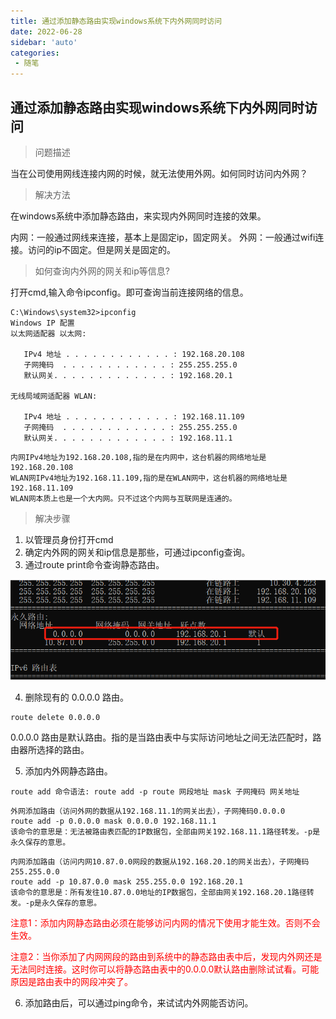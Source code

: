 ```yaml
---
title: 通过添加静态路由实现windows系统下内外网同时访问
date: 2022-06-28
sidebar: 'auto'
categories: 
 - 随笔
---
```


## 通过添加静态路由实现windows系统下内外网同时访问

> 问题描述

当在公司使用网线连接内网的时候，就无法使用外网。如何同时访问内外网？

> 解决方法

在windows系统中添加静态路由，来实现内外网同时连接的效果。

内网：一般通过网线来连接，基本上是固定ip，固定网关。
外网：一般通过wifi连接。访问的ip不固定。但是网关是固定的。


> 如何查询内外网的网关和ip等信息?

打开cmd,输入命令ipconfig。即可查询当前连接网络的信息。

```
C:\Windows\system32>ipconfig
Windows IP 配置
以太网适配器 以太网:

   IPv4 地址 . . . . . . . . . . . . : 192.168.20.108
   子网掩码  . . . . . . . . . . . . : 255.255.255.0
   默认网关. . . . . . . . . . . . . : 192.168.20.1

无线局域网适配器 WLAN:

   IPv4 地址 . . . . . . . . . . . . : 192.168.11.109
   子网掩码  . . . . . . . . . . . . : 255.255.255.0
   默认网关. . . . . . . . . . . . . : 192.168.11.1
```

```
内网IPv4地址为192.168.20.108,指的是在内网中，这台机器的网络地址是192.168.20.108
WLAN网IPv4地址为192.168.11.109,指的是在WLAN网中，这台机器的网络地址是192.168.11.109
WLAN网本质上也是一个大内网。只不过这个内网与互联网是连通的。
```

> 解决步骤

1. 以管理员身份打开cmd
2. 确定内外网的网关和ip信息是那些，可通过ipconfig查询。
3. 通过route print命令查询静态路由。

![20220630102322.png](../blog_img/20220630102322.png)

4. 删除现有的 0.0.0.0 路由。

```
route delete 0.0.0.0
```
0.0.0.0 路由是默认路由。指的是当路由表中与实际访问地址之间无法匹配时，路由器所选择的路由。


5. 添加内外网静态路由。

```
route add 命令语法: route add -p route 网段地址 mask 子网掩码 网关地址
```

```
外网添加路由（访问外网的数据从192.168.11.1的网关出去），子网掩码0.0.0.0
route add -p 0.0.0.0 mask 0.0.0.0 192.168.11.1
该命令的意思是：无法被路由表匹配的IP数据包，全部由网关192.168.11.1路径转发。-p是永久保存的意思。
```

```
内网添加路由（访问内网10.87.0.0网段的数据从192.168.20.1的网关出去），子网掩码255.255.0.0
route add -p 10.87.0.0 mask 255.255.0.0 192.168.20.1
该命令的意思是：所有发往10.87.0.0地址的IP数据包，全部由网关192.168.20.1路径转发。-p是永久保存的意思。
```

<font color="red">注意1：添加内网静态路由必须在能够访问内网的情况下使用才能生效。否则不会生效。</font>

<font color="red">注意2：当你添加了内网网段的路由到系统中的静态路由表中后，发现内外网还是无法同时连接。这时你可以将静态路由表中的0.0.0.0默认路由删除试试看。可能原因是路由表中的网段冲突了。</font>

6. 添加路由后，可以通过ping命令，来试试内外网能否访问。

